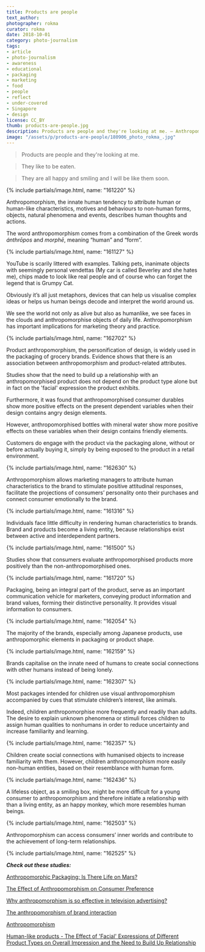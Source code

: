 ```yaml
---
title: Products are people
text_author:
photographer: rokma
curator: rokma
date: 2018-10-01
category: photo-journalism
tags:
- article
- photo-journalism
- awareness
- educational
- packaging
- marketing
- food
- people
- reflect
- under-covered
- Singapore
- design
license: CC_BY
thumb: products-are-people.jpg
description: Products are people and they're looking at me. – Anthropomorphism, the innate human tendency to attribute human or human-like characteristics, motives and behaviours to non-human forms, objects, natural phenomena and events, describes human thoughts and actions.
image: "/assets/p/products-are-people/180906_photo_rokma_.jpg"
---
```


>Products are people and they're looking at me.

>They like to be eaten.

>They are all happy and smiling and I will be like them soon.

{% include partials/image.html, name: "161220" %}

Anthropomorphism, the innate human tendency to attribute human or human-like characteristics, motives and behaviours to non-human forms, objects, natural phenomena and events, describes human thoughts and actions.

The word anthropomorphism comes from a combination of the Greek words _ánthrōpos_ and _morphē_, meaning “human” and “form”.


{% include partials/image.html, name: "161127" %}

YouTube is scarily littered with examples. Talking pets, inanimate objects with seemingly personal vendettas (My car is called Beverley and she hates me), chips made to look like real people and of course who can forget the legend that is Grumpy Cat.

Obviously it’s all just metaphors, devices that can help us visualise complex ideas or helps us human beings decode and interpret the world around us.


We see the world not only as alive but also as humanlike, we see faces in the clouds and anthropomorphise objects of daily life. Anthropomorphism has important implications for marketing theory and practice.

{% include partials/image.html, name: "162702" %}


Product anthropomorphism, the personification of design, is widely used in the packaging of grocery brands. Evidence shows that there is an association between anthropomorphism and product-related attributes.


Studies show that the need to build up a relationship with an anthropomorphised product does not depend on the product type alone but in fact on the 'facial' expression the product exhibits.

Furthermore, it was found that anthropomorphised consumer durables show more positive effects on the present dependent variables when their design contains angry design elements.

However, anthropomorphised bottles with mineral water show more positive effects on these variables when their design contains friendly elements.




Customers do engage with the product via the packaging alone, without or before actually buying it, simply by being exposed to the product in a retail environment.

{% include partials/image.html, name: "162630" %}


Anthropomorphism allows marketing managers to attribute human characteristics to the brand to stimulate positive attitudinal responses, facilitate the projections of consumers’ personality onto their purchases and connect consumer emotionally to the brand.


{% include partials/image.html, name: "161316" %}

Individuals face little difficulty in rendering human characteristics to brands. Brand and products become a living entity, because relationships exist between active and interdependent partners.


{% include partials/image.html, name: "161500" %}

Studies show that consumers evaluate anthropomorphised products more positively than the non-anthropomorphised ones.



{% include partials/image.html, name: "161720" %}

Packaging, being an integral part of the product, serve as an important communication vehicle for marketers, conveying product information and brand values, forming their distinctive personality. It provides visual information to consumers.


{% include partials/image.html, name: "162054" %}


The majority of the brands, especially among Japanese products, use anthropomorphic elements in packaging or product shape.


{% include partials/image.html, name: "162159" %}


Brands capitalise on the innate need of humans to create social connections with other humans instead of being lonely.


{% include partials/image.html, name: "162307" %}


Most packages intended for children use visual anthropomorphism accompanied by cues that stimulate children’s interest, like animals.

Indeed, children anthropomorphise more frequently and readily than adults. The desire to explain unknown phenomena or stimuli forces children to assign human qualities to nonhumans in order to reduce uncertainty and increase familiarity and learning.  



{% include partials/image.html, name: "162357" %}

Children create social connections with humanised objects to increase familiarity with them. However, children anthropomorphism more easily non-human entities, based on their resemblance with human form.

{% include partials/image.html, name: "162436" %}


A lifeless object, as a smiling box, might be more difficult for a young consumer to anthropomorphism and therefore initiate a relationship with than a living entity, as an happy monkey, which more resembles human beings.


{% include partials/image.html, name: "162503" %}

Anthropomorphism can access consumers’ inner worlds and contribute to the achievement of long-term relationships.


{% include partials/image.html, name: "162525" %}






_**Check out these studies:**_

[Anthropomorphic Packaging: Is There Life on Mars?](http://eprints.whiterose.ac.uk/87337/2/AnthropomorphicPackagingThereMars%5B1%5D.pdf)


[The Effect of Anthropomorphism on Consumer Preference](http://www.acrwebsite.org/volumes/v43/acr_vol43_1019046.pdf)


[Why anthropomorphism is so effective in television advertising?](https://garthburley.wordpress.com/2017/03/31/why-anthropomorphism-is-so-effective-in-television-advertising/)

[The anthropomorphism of brand interaction](http://www.bandt.com.au/uncategorised/The-anthropomorphism-of-brand-interaction)

[Anthropomorphism](http://www.literarydevices.com/anthropomorphism/)

[Human-like products - The Effect of 'Facial' Expressions of Different Product Types on Overall Impression and the Need to Build Up Relationship](https://essay.utwente.nl/69514/1/Riesenbeck_MA_BMS.pdf)
